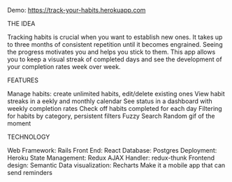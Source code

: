 Demo: https://track-your-habits.herokuapp.com

THE IDEA

Tracking habits is crucial when you want to establish new ones. It takes up to three months of consistent repetition until it becomes engrained. Seeing the progress motivates you and helps you stick to them. This app allows you to keep a visual streak of completed days and see the development of your completion rates week over week.


FEATURES

Manage habits: create unlimited habits, edit/delete existing ones
View habit streaks in a eekly and monthly calendar
See status in a dashboard with weekly completion rates
Check off habits completed for each day
Filtering for habits by category, persistent filters
Fuzzy Search
Random gif of the moment


TECHNOLOGY

Web Framework: Rails
Front End: React
Database: Postgres
Deployment: Heroku
State Management: Redux
AJAX Handler: redux-thunk
Frontend design: Semantic
Data visualization: Recharts
Make it a mobile app that can send reminders
